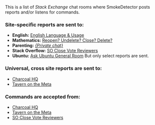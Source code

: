 This is a list of _Stack Exchange_ chat rooms where SmokeDetector posts reports and/or listens for commands.

### Site-specific reports are sent to:

 - **English:** [English Language & Usage](http://chat.stackexchange.com/rooms/95/english-language-usage)
 - **Mathematics:** [Reopen? Undelete? Close? Delete?](http://chat.stackexchange.com/rooms/2165/reopen-undelete-close-delete)
 - **Parenting:** [_{Private chat}_](http://chat.stackexchange.com/rooms/21625)
 - **Stack Overflow:** [SO Close Vote Reviewers](http://chat.stackoverflow.com/rooms/41570/so-close-vote-reviewers)
 - **Ubuntu:** [Ask Ubuntu General Room](http://chat.stackexchange.com/rooms/201/ask-ubuntu-general-room) But only select reports are sent.

### Universal, cross site reports are sent to:

 - [Charcoal HQ](http://chat.stackexchange.com/rooms/11540/charcoal-hq)
 - [Tavern on the Meta](http://chat.meta.stackexchange.com/rooms/89/tavern-on-the-meta)

### Commands are accepted from:

 - [Charcoal HQ](http://chat.stackexchange.com/rooms/11540/charcoal-hq)
 - [Tavern on the Meta](http://chat.meta.stackexchange.com/rooms/89/tavern-on-the-meta)
 - [SO Close Vote Reviewers](http://chat.stackoverflow.com/rooms/41570/so-close-vote-reviewers)
